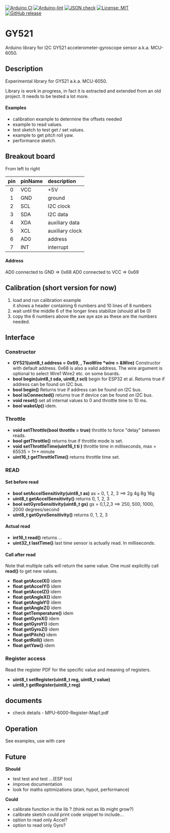 
[![Arduino CI](https://github.com/RobTillaart/GY521/workflows/Arduino%20CI/badge.svg)](https://github.com/marketplace/actions/arduino_ci)
[![Arduino-lint](https://github.com/RobTillaart/GY521/actions/workflows/arduino-lint.yml/badge.svg)](https://github.com/RobTillaart/GY521/actions/workflows/arduino-lint.yml)
[![JSON check](https://github.com/RobTillaart/GY521/actions/workflows/jsoncheck.yml/badge.svg)](https://github.com/RobTillaart/GY521/actions/workflows/jsoncheck.yml)
[![License: MIT](https://img.shields.io/badge/license-MIT-green.svg)](https://github.com/RobTillaart/GY521/blob/master/LICENSE)
[![GitHub release](https://img.shields.io/github/release/RobTillaart/GY521.svg?maxAge=3600)](https://github.com/RobTillaart/GY521/releases)


# GY521

Arduino library for I2C GY521 accelerometer-gyroscope sensor a.k.a. MCU-6050.


## Description

Experimental library for GY521 a.k.a. MCU-6050.

Library is work in progress, in fact it is extracted and extended from an old project.
It needs to be tested a lot more.


#### Examples

- calibration example to determine the offsets needed
- example to read values.
- test sketch to test get / set values.
- example to get pitch roll yaw.
- performance sketch.


## Breakout board

From left to right

|  pin | pinName | description     |
|:----:|:--------|:----------------|
|  0   |  VCC    | +5V             |
|  1   |  GND    | ground          |
|  2   |  SCL    | I2C clock       |
|  3   |  SDA    | I2C data        |
|  4   |  XDA    | auxiliary data  | see datasheet
|  5   |  XCL    | auxiliary clock | see datasheet
|  6   |  AD0    | address         | 
|  7   |  INT    | interrupt       |


#### Address

AD0 connected to GND => 0x68 
AD0 connected to VCC => 0x69


## Calibration (short version for now)

1. load and run calibration example  
   it shows a header containing 6 numbers and 10 lines of 8 numbers
1. wait until the middle 6 of the longer lines stabilize (should all be 0)
1. copy the 6 numbers above the axe aye aze as these are the numbers needed.


## Interface


### Constructor

- **GY521(uint8_t address = 0x69, , TwoWire \*wire = &Wire)** Constructor with default address. 
0x68 is also a valid address. The wire argument is optional to select Wire1 Wire2 etc. on some boards.
- **bool begin(uint8_t sda, uint8_t scl)** begin for ESP32 et al. Returns true if address can be found on I2C bus.
- **bool begin()** Returns true if address can be found on I2C bus.
- **bool isConnected()** returns true if device can be found on I2C bus.
- **void reset()** set all internal values to 0 and throttle time to 10 ms.
- **bool wakeUp()** idem.


### Throttle

- **void setThrottle(bool throttle = true)** throttle to force "delay" between reads.
- **bool getThrottle()** returns true if throttle mode is set.
- **void setThrottleTime(uint16_t ti )** throttle time in milliseconds, max = 65535 = 1++ minute
- **uint16_t getThrottleTime()** returns throttle time set.


### READ

#### Set before read

- **bool setAccelSensitivity(uint8_t as)** as = 0, 1, 2, 3 ==> 2g 4g 8g 16g
- **uint8_t getAccelSensitivity()** returns 0, 1, 2, 3
- **bool setGyroSensitivity(uint8_t gs)** gs = 0,1,2,3  ==>  250, 500, 1000, 2000 degrees/second
- **uint8_t  getGyroSensitivity()** returns 0, 1, 2, 3  


#### Actual read

- **int16_t read()** returns ...
- **uint32_t lastTime()** last time sensor is actually read. In milliseconds.


#### Call after read

Note that multiple calls will return the same value. One must explicitly call **read()** to get new values. 

- **float getAccelX()** idem
- **float getAccelY()** idem
- **float getAccelZ()** idem
- **float getAngleX()** idem
- **float getAngleY()** idem
- **float getAngleZ()** idem
- **float getTemperature()** idem
- **float getGyroX()** idem
- **float getGyroY()** idem
- **float getGyroZ()** idem
- **float getPitch()** idem
- **float getRoll()** idem
- **float getYaw()** idem


### Register access

Read the register PDF for the specific value and meaning of registers.

- **uint8_t setRegister(uint8_t reg, uint8_t value)**
- **uint8_t getRegister(uint8_t reg)**


## documents

- check details - MPU-6000-Register-Map1.pdf


## Operation

See examples, use with care 


## Future

**Should**
- test test and test ...(ESP too)
- improve documentation
- look for maths optimizations  (atan, hypot, performance)


**Could**
- calibrate function in the lib ?  (think not as lib might grow?)
- calibrate sketch could print code snippet to include...
- option to read only Accel?
- option to read only Gyro?
